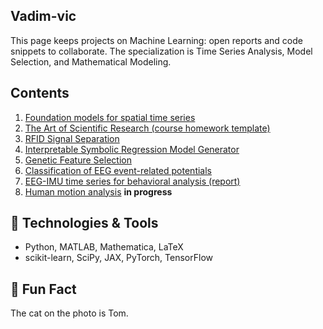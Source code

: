 ## Vadim-vic
This page keeps projects on Machine Learning: open reports and code snippets to collaborate. The specialization is Time Series Analysis, Model Selection, and Mathematical Modeling.

## Contents ##
1. [Foundation models for spatial time series](https://github.com/vadim-vic/foundation-ts)
2. [The Art of Scientific Research (course homework template)](https://github.com/vadim-vic/the-Art-homework)
3. [RFID Signal Separation](https://github.com/vadim-vic/Signal-separation#Readme.md)
4. [Interpretable Symbolic Regression Model Generator](https://github.com/vadim-vic/Symbolic-regression#Readme.md)
5. [Genetic Feature Selection](https://github.com/vadim-vic/Genetic_Feature_Selection)
6. [Classification of EEG event-related potentials](https://github.com/vadim-vic/EEG-ERP-precog)
7. [EEG-IMU time series for behavioral analysis (report)](https://github.com/vadim-vic/EEG-IMU)
8. [Human motion analysis](https://github.com/vadim-vic/IMU-motion-analysis) **in progress**

<!-- [List of repositories](https://github.com/vadim-vic?tab=repositories)-->
## 🔧 Technologies & Tools
- Python, MATLAB, Mathematica, LaTeX
- scikit-learn, SciPy, JAX, PyTorch, TensorFlow

<!--## 📈 GitHub Stats
![Your GitHub stats](https://github-readme-stats.vercel.app/api?username=yourusername&show_icons=true&hide_title=true)-->

## 🧠 Fun Fact
The cat on the photo is Tom.

<!--
 Jupyter Notebook Updated 3 weeks ago
 MATLAB Updated on Mar 14
pub Public
Publications and drafts
 TeX Updated on Feb 22
the-Art-homework Public template
The Art of Scientific Research in Machine Learning at m1p.org: homework
 TeX  2 Updated on Dec 6, 2024
EEG-IMU Public
 TeX Updated on Aug 14, 2024
m1p Private
Drafts of lectures for m1p
machine-learning
statistics
deep-learning
signal-processing
generative-model
functional-data-analysis
Updated on Jun 26, 2024
EEG-ERP-precog Public
Classification models for Event-related potentials of EEG
 Jupyter Notebook Updated on Jun 26, 2024
Deep_Direct_Discriminative_Decoder-D4- Public
Forked from MrRezaeiUofT/Deep_Direct_Discriminative_Decoder-D4-
 Python Updated on Jun 26, 2024
Genetic_Feature_Selection Public
 Python Updated on Jun 21, 2023
arl-eegmodels Public
Forked from vlawhern/arl-eegmodels
This is the Army Research Laboratory (ARL) EEGModels Project: A Collection of Convolutional Neural Network (CNN) models for EEG signal classification, using Keras and Tensorflow
 Python Other Updated on Mar 23, 2023
annotated-s4 Public
Forked from srush/annotated-s4
Implementation of https://srush.github.io/annotated-s4
 Python MIT License Updated on Feb 1, 2023
HTNet_generalized_decoding Public
Forked from BruntonUWBio/HTNet_generalized_decoding
ECoG/EEG neural network decoder that can generalize to unseen participants and recording modalities. Replicates our published results: https://doi.org/10.1088/1741-2552/abda0b.
-->

<!--
**vadim-vic/vadim-vic** is a ✨ _special_ ✨ repository because its `README.md` (this file) appears on your GitHub profile.

Here are some ideas to get you started:

- 🔭 I’m currently working on ...
- 🌱 I’m currently learning ...
- 👯 I’m looking to collaborate on ...
- 🤔 I’m looking for help with ...
- 💬 Ask me about ...
- 📫 How to reach me: ...
- 😄 Pronouns: ...
- ⚡ Fun fact: ...
-->
